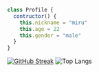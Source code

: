 ```javascript
class Profile {
  contructor() {
    this.nickname = "miru"
    this.age = 22
    this.gender = "male"
  }
}
```
[![GitHub Streak](https://github-readme-streak-stats.herokuapp.com?user=rikkapro0128&theme=modern-lilac2&hide_border=true&date_format=%5BY%20%5DM%20j)](https://git.io/streak-stats)
![Top Langs](https://github-readme-stats.vercel.app/api/top-langs/?username=rikkapro0128&layout=compact&custom_title=V%C3%B5%20c%C3%B4ng%20hay%20d%C3%B9ng)

<!---
rikkapro0128/rikkapro0128 is a ✨ special ✨ repository because its `README.md` (this file) appears on your GitHub profile.
You can click the Preview link to take a look at your changes.
--->

